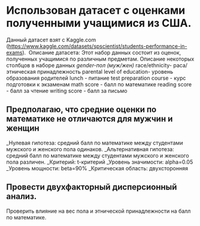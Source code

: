 # **Использован датасет с оценками полученными учащимися из США**.
Данный датасет взят с Kaggle.com (https://www.kaggle.com/datasets/spscientist/students-performance-in-exams).
 Описание датасета: Этот набор данных состоит из оценок, полученных учащимися по различным предметам.
Описание некоторых столбцов в наборе данных
_gender-пол (муж/жен)_
race/ethnicity- раса/этническая принадлежность
parental level of education- уровень образования родителей
lunch - питание
test preparation course - курс подготовки к экзаменам
math score - балл по математике
reading score - балл за чтение
writing score - балл за письмо

## **Предполагаю, что средние оценки по математике не отличаются для мужчин и женщин**
_Нулевая гипотеза: средний балл по математике между студентами мужского и женского пола одинаков.
_Альтернативная гипотеза: средний балл по математике между студентами мужского и женского пола различен.
_Критерий: t-критерий
_Уровень значимости: alpha=0.05
_Уровень мощности: beta=90%
_Критическая область: двухсторонняя


## **Провести двухфакторный дисперсионный анализ.** 
Проверить влияние на вес пола и этнической принадлежности на балл по математике. 
